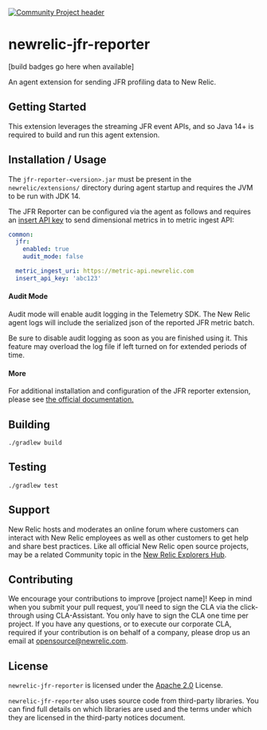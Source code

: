 [![Community Project header](https://github.com/newrelic/opensource-website/raw/master/src/images/categories/Community_Project.png)](https://opensource.newrelic.com/oss-category/#community-project)

# newrelic-jfr-reporter 
[build badges go here when available]

An agent extension for sending JFR profiling data to New Relic.

## Getting Started

This extension leverages the streaming JFR event APIs, and so 
Java 14+ is required to build and run this agent extension.

## Installation / Usage

The `jfr-reporter-<version>.jar` must be present in the `newrelic/extensions/` directory during agent startup 
and requires the JVM to be run with JDK 14.

The JFR Reporter can be configured via the agent as follows and requires 
an [insert API key](https://docs.newrelic.com/docs/apis/get-started/intro-apis/types-new-relic-api-keys#event-insert-key) to send dimensional metrics in to metric ingest API:

```yaml
common:
  jfr:
    enabled: true
    audit_mode: false

  metric_ingest_uri: https://metric-api.newrelic.com
  insert_api_key: 'abc123'
```

#### Audit Mode 

Audit mode will enable audit logging in the Telemetry SDK. The New Relic agent logs will include the serialized json of the reported JFR metric batch.  

Be sure to disable audit logging as soon as you are finished using it. This feature may overload the log file if left turned on for extended periods of time. 

#### More

For additional installation and configuration of the JFR reporter extension, please see
[the official documentation.](https://docs.newrelic.com/docs/agents/java-agent/features/real-time-java-profiling-using-jfr-metrics#installation)

## Building

`./gradlew build`

## Testing

`./gradlew test`

## Support

New Relic hosts and moderates an online forum where customers can interact with New Relic employees as well as other customers to get help and share best practices. Like all official New Relic open source projects, may be a related Community topic in 
the [New Relic Explorers Hub](https://discuss.newrelic.com/).

## Contributing
We encourage your contributions to improve [project name]! Keep in mind when you submit your pull request, you'll need to sign the CLA via the click-through using CLA-Assistant. You only have to sign the CLA one time per project.
If you have any questions, or to execute our corporate CLA, required if your contribution is on behalf of a company,  please drop us an email at opensource@newrelic.com.

## License
`newrelic-jfr-reporter` is licensed under the [Apache 2.0](http://apache.org/licenses/LICENSE-2.0.txt) License.

`newrelic-jfr-reporter` also uses source code from third-party libraries. You can find 
full details on which libraries are used and the terms under which they are licensed in 
the third-party notices document.
